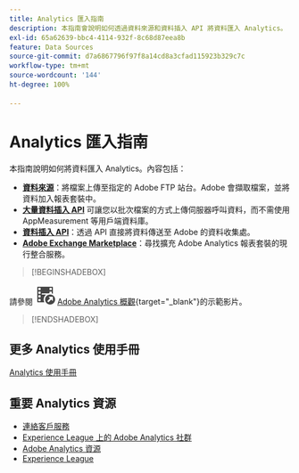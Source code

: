 ```yaml
---
title: Analytics 匯入指南
description: 本指南會說明如何透過資料來源和資料插入 API 將資料匯入 Analytics。
exl-id: 65a62639-bbc4-4114-932f-8c68d87eea8b
feature: Data Sources
source-git-commit: d7a6867796f97f8a14cd8a3cfad115923b329c7c
workflow-type: tm+mt
source-wordcount: '144'
ht-degree: 100%

---
```


# Analytics 匯入指南



本指南說明如何將資料匯入 Analytics。內容包括：

* **[資料來源](data-sources/overview.md)**：將檔案上傳至指定的 Adobe FTP 站台。Adobe 會擷取檔案，並將資料加入報表套裝中。
* **[大量資料插入 API](/help/import/bulk-data-insertion-api/bulk-data-insert.md)** 可讓您以批次檔案的方式上傳伺服器呼叫資料，而不需使用 AppMeasurement 等用戶端資料庫。
* **[資料插入 API](c-data-insertion-api/c-data-insertion-api.md)**：透過 API 直接將資料傳送至 Adobe 的資料收集處。
* **[Adobe Exchange Marketplace](https://exchange.adobe.com/experiencecloud.analytics.html#product)**：尋找擴充 Adobe Analytics 報表套裝的現行整合服務。


>[!BEGINSHADEBOX]

請參閱 ![VideoCheckedOut](/help/assets/icons/VideoCheckedOut.svg) [Adobe Analytics 概觀](https://video.tv.adobe.com/v/27429?quality=12&learn=on){target="_blank"}的示範影片。

>[!ENDSHADEBOX]



## 更多 Analytics 使用手冊

[Analytics 使用手冊](https://experienceleague.adobe.com/docs/analytics.html?lang=zh-Hant)

## 重要 Analytics 資源

* [連絡客戶服務](https://experienceleague.adobe.com/zh-hant?support-solution=Analytics#support)
* [Experience League 上的 Adobe Analytics 社群](https://experienceleaguecommunities.adobe.com/t5/adobe-analytics/ct-p/adobe-analytics-community)
* [Adobe Analytics 資源](https://experienceleaguecommunities.adobe.com/t5/adobe-analytics-discussions/adobe-analytics-resources/m-p/276666)
* [Experience League](https://landing.adobe.com/experience-league/)
